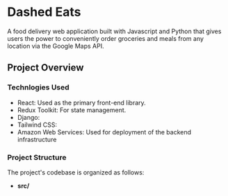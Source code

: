 # Dashed Eats
A food delivery web application built with Javascript and Python that gives users the power to conveniently order groceries and meals from any location via the Google Maps API.

## Project Overview
### Technlogies Used
- React: Used as the primary front-end library.
- Redux Toolkit: For state management.
- Django:
- Tailwind CSS:
- Amazon Web Services: Used for deployment of the backend infrastructure 

### Project Structure 
The project's codebase is organized as follows:
- **src/**
